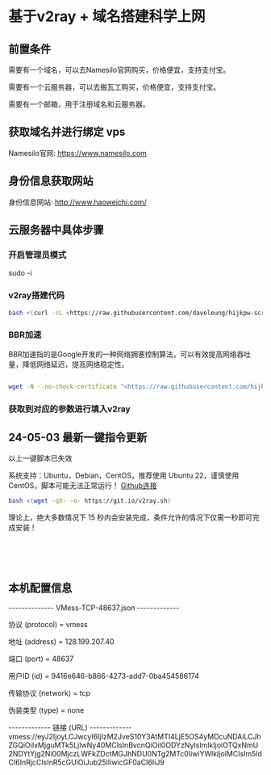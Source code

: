 # 基于v2ray + 域名搭建科学上网

## 前置条件

需要有一个域名，可以去Namesilo官网购买，价格便宜，支持支付宝。

需要有一个云服务器，可以去搬瓦工购买，价格便宜，支持支付宝。

需要有一个邮箱，用于注册域名和云服务器。

## 获取域名并进行绑定 vps

Namesilo官网: <https://www.namesilo.com>

## 身份信息获取网站

身份信息网站: <http://www.haoweichi.com/>

## 云服务器中具体步骤

### 开启管理员模式

sudo -i

### v2ray搭建代码

``` sh
bash <(curl -sL <https://raw.githubusercontent.com/daveleung/hijkpw-scripts-mod/main/v2ray_mod1.sh>)
```

### BBR加速

BBR加速指的是Google开发的一种网络拥塞控制算法，可以有效提高网络吞吐量，降低网络延迟，提高网络稳定性。

``` sh

wget -N --no-check-certificate "<https://raw.githubusercontent.com/hijkpw/Linux-NetSpeed/master/tcp.sh>" && chmod +x tcp.sh && ./tcp.sh
```

### 获取到对应的参数进行填入v2ray

## 24-05-03 最新一键指令更新

 以上一键脚本已失效  

 系统支持：Ubuntu，Debian，CentOS，推荐使用 Ubuntu 22，谨慎使用 CentOS，脚本可能无法正常运行！
[Github连接](https://github.com/233boy/v2ray/wiki/V2Ray%E4%B8%80%E9%94%AE%E5%AE%89%E8%A3%85%E8%84%9A%E6%9C%AC)

```sh
bash <(wget -qO- -o- https://git.io/v2ray.sh)

```

理论上，绝大多数情况下 15 秒内会安装完成，条件允许的情况下仅需一秒即可完成安装！

<div style='padding-top:50px' v-if='haverole'>
<h2>本机配置信息 </h2>
   -------------- VMess-TCP-48637.json -------------

协议 (protocol)         = vmess

地址 (address)          = 128.199.207.40

端口 (port)             = 48637

用户ID (id)             = 9416e646-b866-4273-add7-0ba454586174

传输协议 (network)      = tcp

伪装类型 (type)         = none

------------- 链接 (URL) -------------
vmess://eyJ2IjoyLCJwcyI6IjIzM2JveS10Y3AtMTI4LjE5OS4yMDcuNDAiLCJhZGQiOiIxMjguMTk5LjIwNy40MCIsInBvcnQiOiI0ODYzNyIsImlkIjoiOTQxNmU2NDYtYjg2Ni00MjczLWFkZDctMGJhNDU0NTg2MTc0IiwiYWlkIjoiMCIsIm5ldCI6InRjcCIsInR5cGUiOiJub25lIiwicGF0aCI6IiJ9
</div>

<script setup lang='ts'>
import {ref,onMounted} from 'vue'
const haverole = ref(false)
haverole.value =  localStorage.getItem('pwd') === '123'

window.addEventListener('setItem',(item)=>{
    if(item.detail === '123'){
        haverole.value = true
    }
})

</script>
